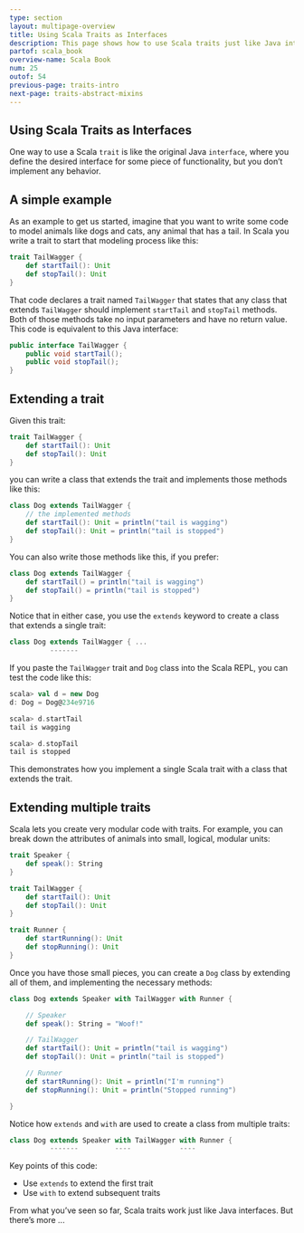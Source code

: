 ```yaml
---
type: section
layout: multipage-overview
title: Using Scala Traits as Interfaces
description: This page shows how to use Scala traits just like Java interfaces, including several examples.
partof: scala_book
overview-name: Scala Book
num: 25
outof: 54
previous-page: traits-intro
next-page: traits-abstract-mixins
---
```


## Using Scala Traits as Interfaces

One way to use a Scala `trait` is like the original Java `interface`, where you define the desired interface for some piece of functionality, but you don’t implement any behavior.



## A simple example

As an example to get us started, imagine that you want to write some code to model animals like dogs and cats, any animal that has a tail. In Scala you write a trait to start that modeling process like this:

```scala
trait TailWagger {
    def startTail(): Unit
    def stopTail(): Unit
}
```

That code declares a trait named `TailWagger` that states that any class that extends `TailWagger` should implement `startTail` and `stopTail` methods. Both of those methods take no input parameters and have no return value. This code is equivalent to this Java interface:

```java
public interface TailWagger {
    public void startTail();
    public void stopTail();
}
```



## Extending a trait

Given this trait:

```scala
trait TailWagger {
    def startTail(): Unit
    def stopTail(): Unit
}
```

you can write a class that extends the trait and implements those methods like this:

```scala
class Dog extends TailWagger {
    // the implemented methods
    def startTail(): Unit = println("tail is wagging")
    def stopTail(): Unit = println("tail is stopped")
}
```

You can also write those methods like this, if you prefer:

```scala
class Dog extends TailWagger {
    def startTail() = println("tail is wagging")
    def stopTail() = println("tail is stopped")
}
```

Notice that in either case, you use the `extends` keyword to create a class that extends a single trait:

```scala
class Dog extends TailWagger { ...
          -------
```

If you paste the `TailWagger` trait and `Dog` class into the Scala REPL, you can test the code like this:

```scala
scala> val d = new Dog
d: Dog = Dog@234e9716

scala> d.startTail
tail is wagging

scala> d.stopTail
tail is stopped
```

This demonstrates how you implement a single Scala trait with a class that extends the trait.



## Extending multiple traits

Scala lets you create very modular code with traits. For example, you can break down the attributes of animals into small, logical, modular units:

```scala
trait Speaker {
    def speak(): String
}

trait TailWagger {
    def startTail(): Unit
    def stopTail(): Unit
}

trait Runner {
    def startRunning(): Unit
    def stopRunning(): Unit
}
```

Once you have those small pieces, you can create a `Dog` class by extending all of them, and implementing the necessary methods:

```scala
class Dog extends Speaker with TailWagger with Runner {

    // Speaker
    def speak(): String = "Woof!"

    // TailWagger
    def startTail(): Unit = println("tail is wagging")
    def stopTail(): Unit = println("tail is stopped")

    // Runner
    def startRunning(): Unit = println("I'm running")
    def stopRunning(): Unit = println("Stopped running")

}
```

Notice how `extends` and `with` are used to create a class from multiple traits:

```scala
class Dog extends Speaker with TailWagger with Runner {
          -------         ----            ----
```

Key points of this code:

- Use `extends` to extend the first trait
- Use `with` to extend subsequent traits

From what you’ve seen so far, Scala traits work just like Java interfaces. But there’s more ...







